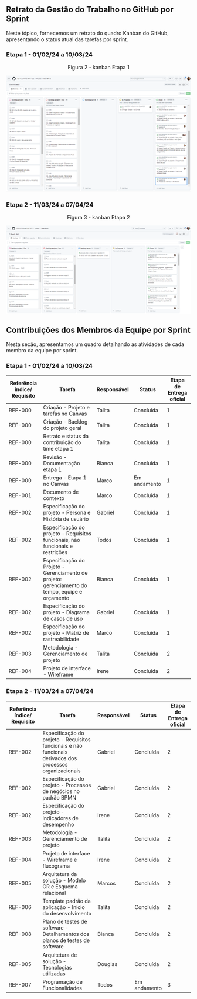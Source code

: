 
## Retrato da Gestão do Trabalho no GitHub por Sprint

Neste tópico, fornecemos um retrato do quadro Kanban do GitHub, apresentando o status atual das tarefas por sprint.

### Etapa 1 - 01/02/24 a 10/03/24

<div align="center">

Figura 2 - kanban Etapa 1

![kanban Etapa 1](https://github.com/ICEI-PUC-Minas-PMV-ADS/pmv-ads-2024-1-e3-proj-mov-t2-geekbid/blob/main/docs/img/00-kanban.PNG)

</div>


 
### Etapa 2 - 11/03/24 a 07/04/24

<div align="center">

Figura 3 - kanban Etapa 2

![kanban Etapa 2](https://github.com/ICEI-PUC-Minas-PMV-ADS/pmv-ads-2024-1-e3-proj-mov-t2-geekbid/blob/main/docs/img/imgkanban02.png)

</div>


 <!-- Descomentar de acordo com a etapa
### Etapa 3 - 01/04/24 a 21/04/24

<div align="center">

Figura x - kanban Etapa 3

![kanban Etapa 3](https://github.com/ICEI-PUC-Minas-PMV-ADS/pmv-ads-2024-1-e3-proj-mov-t2-geekbid/blob/main/docs/img/)

</div>

### Etapa 4 - 22/04/24 a 26/05/24

<div align="center">

Figura x - kanban Etapa 4

![kanban Etapa 4](https://github.com/ICEI-PUC-Minas-PMV-ADS/pmv-ads-2024-1-e3-proj-mov-t2-geekbid/blob/main/docs/img)

</div>

### Etapa 5 - 27/05/24 a 23/06/24

<div align="center">

Figura x - kanban Etapa 5

![kanban Etapa 5](https://github.com/ICEI-PUC-Minas-PMV-ADS/pmv-ads-2024-1-e3-proj-mov-t2-geekbid/blob/main/docs/img)

</div>
-->

## Contribuições dos Membros da Equipe por Sprint

Nesta seção, apresentamos um quadro detalhando as atividades de cada membro da equipe por sprint.

### Etapa 1 - 01/02/24 a 10/03/24

| Referência índice/ Requisito                | Tarefa                       | Responsável   | Status   | Etapa de Entrega oficial |
|------------------------------|------------------------------|---------------|----------|------------------|
| REF-000                      | Criação - Projeto e tarefas no Canvas | Talita        | Concluída | 1 |
| REF-000                      | Criação - Backlog do projeto geral | Talita        | Concluída | 1 |
| REF-000                      | Retrato e status da contribuição do time etapa 1  | Talita          | Concluída  | 1 |
| REF-000                      | Revisão - Documentação etapa 1        | Bianca          | Concluída     | 1 |
| REF-000                      | Entrega - Etapa 1 no Canvas  | Marco          | Em andamento  | 1 |
| REF-001                      | Documento de contexto        | Marco    | Concluída    | 1 |
| REF-002                      | Especificação do projeto - Persona e História de usuário| Gabriel | Concluída    | 1 |
| REF-002                      | Especificação do projeto - Requisitos funcionais, não funcionais e restrições | Todos | Concluída      | 1 |
| REF-002                      | Especificação do Projeto - Gerenciamento de projeto: gerenciamento do tempo, equipe e orçamento         | Bianca          | Concluída | 1 |
| REF-002                      | Especificação do projeto - Diagrama de casos de uso     | Gabriel          | Concluída     | 1 |
| REF-002                      | Especificação do projeto - Matriz de rastreabilidade     | Marco        | Concluída   | 1 |
| REF-003                      | Metodologia - Gerenciamento de projeto         | Talita         | Concluída | 2 |
| REF-004                      | Projeto de interface - Wireframe | Irene        | Concluída    | 2 |


### Etapa 2 - 11/03/24 a 07/04/24

| Referência índice/ Requisito              | Tarefa                       | Responsável   | Status   | Etapa de Entrega oficial |
|------------------------------|------------------------------|---------------|----------|------------------|
|   REF-002                      | Especificação do projeto - Requisitos funcionais e não funcionais derivados dos processos organizacionais | Gabriel        | Concluída   | 2 |
|   REF-002                      | Especificação do projeto - Processos de negócios no padrão BPMN | Gabriel        | Concluída   | 2 |
|   REF-002                      | Especificação do projeto - Indicadores de desempenho | Irene        |  Concluída  | 2 |
|   REF-003                      | Metodologia - Gerenciamento de projeto | Talita        | Concluída   | 2 |
|   REF-004                      | Projeto de interface - Wireframe e fluxograma | Irene        |  Concluída  | 2 |
|   REF-005                      | Arquitetura da solução - Modelo GR e Esquema relacional  | Marcos        | Concluída   | 2 |
|   REF-006                      | Template padrão da aplicação - Inicio do desenvolvimento  | Talita        | Concluída   | 2 |
|   REF-008                      | Plano de testes de software - Detalhamentos dos planos de testes de software  | Bianca        | Concluída   | 2 |
|   REF-005                      | Arquitetura de solução - Tecnologias utilizadas  | Douglas        | Concluída   | 2 |
|   REF-007                      | Programação de Funcionalidades  | Todos        | Em andamento   | 3 |





<!-- Descomentar de acordo com a etapa







### Etapa 3 - 01/04/24 a 21/04/24

| Referência índice/ Requisito              | Tarefa                       | Responsável   | Status   | Etapa de Entrega oficial |
|------------------------------|------------------------------|---------------|----------|------------------|
|  REF-xxx                    | Descrição da tarefa |        |  Membro da equipe| Situação atual  | Etapa onde é esperada a entrega

### Etapa 4 - 22/04/24 a 26/05/24

| Referência índice/ Requisito              | Tarefa                       | Responsável   | Status   | Etapa de Entrega oficial |
|------------------------------|------------------------------|---------------|----------|------------------|
|  REF-xxx                    | Descrição da tarefa |        |  Membro da equipe| Situação atual  | Etapa onde é esperada a entrega

### Etapa 5 - 27/05/24 a 23/06/24

| Referência índice/ Requisito              | Tarefa                       | Responsável   | Status   | Etapa de Entrega oficial |
|------------------------------|------------------------------|---------------|----------|------------------|
|  REF-xxx                    | Descrição da tarefa |        |  Membro da equipe| Situação atual  | Etapa onde é esperada a entrega

-->
